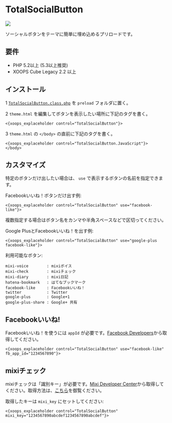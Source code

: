 # TotalSocialButton

![](https://dl.dropbox.com/u/949822/github.com/xoopscube-preload-total-social-button.png)

ソーシャルボタンをテーマに簡単に埋め込めるプリロードです。

## 要件

* PHP 5.2以上 (5.3以上推奨)
* XOOPS Cube Legacy 2.2 以上

## インストール

1 [`TotalSocialButton.class.php`](https://raw.github.com/suin/xoopscube-preloads/master/TotalSocialButtons/TotalSocialButtons.class.php) を `preload` フォルダに置く。

2 `theme.html` を編集してボタンを表示したい場所に下記のタグを書く。

```
<{xoops_explaceholder control="TotalSocialButton"}>
```

3 `theme.html` の `</body>` の直前に下記のタグを書く。

```
<{xoops_explaceholder control="TotalSocialButton.JavaScript"}>
</body>
```

## カスタマイズ

特定のボタンだけ出したい場合は、 `use` で表示するボタンの名前を指定できます。

Facebookいいね！ボタンだけ出す例:

```
<{xoops_explaceholder control="TotalSocialButton" use="facebook-like"}>
```

複数指定する場合はボタン名をカンマや半角スペースなどで区切ってください。

Google PlusとFacebookいいね！を出す例:

```
<{xoops_explaceholder control="TotalSocialButton" use="google-plus facebook-like"}>
```

利用可能なボタン:

```
mixi-voice        : mixiボイス
mixi-check        : mixiチェック
mixi-diary        : mixi日記
hatena-bookmark   : はてなブックマーク
facebook-like     : Facebookいいね！
twitter           : Twitter
google-plus       : Google+1
google-plus-share : Google+ 共有
```

## Facebookいいね!

Facebookいいね！を使うには `appId` が必要です。[Facebook Developers](https://developers.facebook.com/apps)から取得してください。

```
<{xoops_explaceholder control="TotalSocialButton" use="facebook-like" fb_app_id="1234567890"}>
```

## mixiチェック

mixiチェックは「識別キー」が必要です。[Mixi Developer Center](http://developer.mixi.co.jp)から取得してください。取得方法は、[こちら](http://developer.mixi.co.jp/connect/mixi_plugin/mixi_check/mixicheck/)を御覧ください。

取得したキーは `mixi_key` にセットしてください:

```
<{xoops_explaceholder control="TotalSocialButton" mixi_key="1234567890abcdef1234567890abcdef"}>
```
